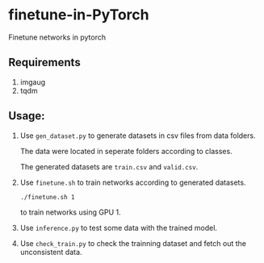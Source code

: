 # finetune-in-PyTorch

Finetune networks in pytorch

## Requirements

1. imgaug
2. tqdm

## Usage:

1. Use `gen_dataset.py` to generate datasets in csv files from data folders.

   The data were located in seperate folders according to classes.

   The generated datasets are `train.csv` and `valid.csv`.

2. Use `finetune.sh` to train networks according to generated datasets.

   ```
   ./finetune.sh 1
   ```

   to train networks using GPU 1.

3. Use `inference.py` to test some data with the trained model.

4. Use `check_train.py` to check the trainning dataset and fetch out the unconsistent data.
